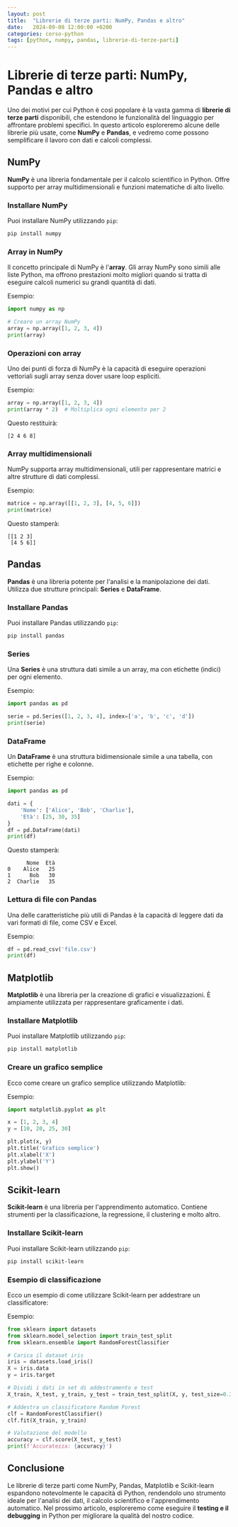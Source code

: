 ```yaml
---
layout: post
title:  "Librerie di terze parti: NumPy, Pandas e altro"
date:   2024-09-08 12:00:00 +0200
categories: corso-python
tags: [python, numpy, pandas, librerie-di-terze-parti]
---
```


# Librerie di terze parti: NumPy, Pandas e altro

Uno dei motivi per cui Python è così popolare è la vasta gamma di **librerie di terze parti** disponibili, che estendono le funzionalità del linguaggio per affrontare problemi specifici. In questo articolo esploreremo alcune delle librerie più usate, come **NumPy** e **Pandas**, e vedremo come possono semplificare il lavoro con dati e calcoli complessi.

## NumPy

**NumPy** è una libreria fondamentale per il calcolo scientifico in Python. Offre supporto per array multidimensionali e funzioni matematiche di alto livello.

### Installare NumPy

Puoi installare NumPy utilizzando `pip`:

```bash
pip install numpy
```

### Array in NumPy

Il concetto principale di NumPy è l'**array**. Gli array NumPy sono simili alle liste Python, ma offrono prestazioni molto migliori quando si tratta di eseguire calcoli numerici su grandi quantità di dati.

Esempio:
```python
import numpy as np

# Creare un array NumPy
array = np.array([1, 2, 3, 4])
print(array)
```

### Operazioni con array

Uno dei punti di forza di NumPy è la capacità di eseguire operazioni vettoriali sugli array senza dover usare loop espliciti.

Esempio:
```python
array = np.array([1, 2, 3, 4])
print(array * 2)  # Moltiplica ogni elemento per 2
```

Questo restituirà:
```
[2 4 6 8]
```

### Array multidimensionali

NumPy supporta array multidimensionali, utili per rappresentare matrici e altre strutture di dati complessi.

Esempio:
```python
matrice = np.array([[1, 2, 3], [4, 5, 6]])
print(matrice)
```

Questo stamperà:
```
[[1 2 3]
 [4 5 6]]
```

## Pandas

**Pandas** è una libreria potente per l'analisi e la manipolazione dei dati. Utilizza due strutture principali: **Series** e **DataFrame**.

### Installare Pandas

Puoi installare Pandas utilizzando `pip`:

```bash
pip install pandas
```

### Series

Una **Series** è una struttura dati simile a un array, ma con etichette (indici) per ogni elemento.

Esempio:
```python
import pandas as pd

serie = pd.Series([1, 2, 3, 4], index=['a', 'b', 'c', 'd'])
print(serie)
```

### DataFrame

Un **DataFrame** è una struttura bidimensionale simile a una tabella, con etichette per righe e colonne.

Esempio:
```python
import pandas as pd

dati = {
    'Nome': ['Alice', 'Bob', 'Charlie'],
    'Età': [25, 30, 35]
}
df = pd.DataFrame(dati)
print(df)
```

Questo stamperà:
```
      Nome  Età
0    Alice   25
1      Bob   30
2  Charlie   35
```

### Lettura di file con Pandas

Una delle caratteristiche più utili di Pandas è la capacità di leggere dati da vari formati di file, come CSV e Excel.

Esempio:
```python
df = pd.read_csv('file.csv')
print(df)
```

## Matplotlib

**Matplotlib** è una libreria per la creazione di grafici e visualizzazioni. È ampiamente utilizzata per rappresentare graficamente i dati.

### Installare Matplotlib

Puoi installare Matplotlib utilizzando `pip`:

```bash
pip install matplotlib
```

### Creare un grafico semplice

Ecco come creare un grafico semplice utilizzando Matplotlib:

Esempio:
```python
import matplotlib.pyplot as plt

x = [1, 2, 3, 4]
y = [10, 20, 25, 30]

plt.plot(x, y)
plt.title('Grafico semplice')
plt.xlabel('X')
plt.ylabel('Y')
plt.show()
```

## Scikit-learn

**Scikit-learn** è una libreria per l'apprendimento automatico. Contiene strumenti per la classificazione, la regressione, il clustering e molto altro.

### Installare Scikit-learn

Puoi installare Scikit-learn utilizzando `pip`:

```bash
pip install scikit-learn
```

### Esempio di classificazione

Ecco un esempio di come utilizzare Scikit-learn per addestrare un classificatore:

Esempio:
```python
from sklearn import datasets
from sklearn.model_selection import train_test_split
from sklearn.ensemble import RandomForestClassifier

# Carica il dataset iris
iris = datasets.load_iris()
X = iris.data
y = iris.target

# Dividi i dati in set di addestramento e test
X_train, X_test, y_train, y_test = train_test_split(X, y, test_size=0.3)

# Addestra un classificatore Random Forest
clf = RandomForestClassifier()
clf.fit(X_train, y_train)

# Valutazione del modello
accuracy = clf.score(X_test, y_test)
print(f'Accuratezza: {accuracy}')
```

## Conclusione

Le librerie di terze parti come NumPy, Pandas, Matplotlib e Scikit-learn espandono notevolmente le capacità di Python, rendendolo uno strumento ideale per l'analisi dei dati, il calcolo scientifico e l'apprendimento automatico. Nel prossimo articolo, esploreremo come eseguire il **testing e il debugging** in Python per migliorare la qualità del nostro codice.

